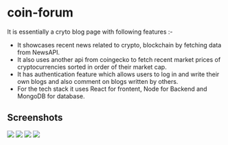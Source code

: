 # coin-forum

It is essentially a cryto blog page with following features :-
* It showcases recent news related to crypto, blockchain by fetching data from NewsAPI.
* It also uses another api from coingecko to fetch recent market prices of cryptocurrencies sorted in order of their market cap.
* It has authentication feature which allows users to log in and write their own blogs and also comment on blogs written by others.
* For the tech stack it uses React for frontent, Node for Backend and MongoDB for database.

## Screenshots

<img src="https://drive.google.com/uc?export=view&id=1Ae1ChMMFDRp-ZgW1Z4y0hHekCpSxeUo7" />
<img src="https://drive.google.com/uc?export=view&id=1SQZbXyN8JHw1-6-BS0Tp6e8zyh5E39ph" />
<img src="https://drive.google.com/uc?export=view&id=1c7YEtQEoD95caEafsj2HX1buHbF6PQv7" />
<img src="https://drive.google.com/uc?export=view&id=1lXntYdRyOpaPR_qtbK733flEWsLvcQU_" />
